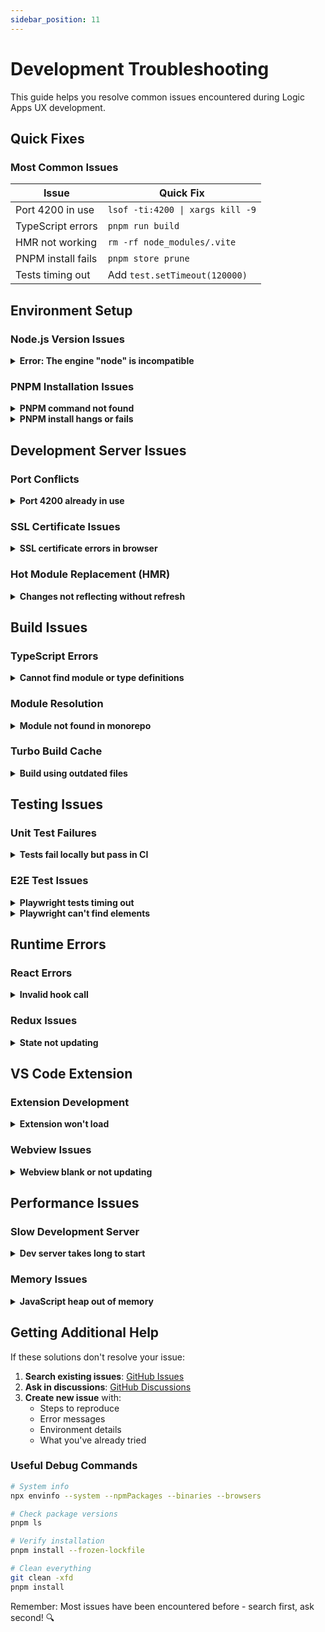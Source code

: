 ```yaml
---
sidebar_position: 11
---
```


# Development Troubleshooting

This guide helps you resolve common issues encountered during Logic Apps UX development.

## Quick Fixes

### Most Common Issues

| Issue | Quick Fix |
|-------|-----------|
| Port 4200 in use | `lsof -ti:4200 \| xargs kill -9` |
| TypeScript errors | `pnpm run build` |
| HMR not working | `rm -rf node_modules/.vite` |
| PNPM install fails | `pnpm store prune` |
| Tests timing out | Add `test.setTimeout(120000)` |

## Environment Setup

### Node.js Version Issues

<details>
<summary><strong>Error: The engine "node" is incompatible</strong></summary>

**Solution**: Use the correct Node.js version
```bash
# Check required version
cat .nvmrc

# Install and use
nvm install 20.19.0
nvm use 20.19.0

# Set as default
nvm alias default 20.19.0
```
</details>

### PNPM Installation Issues

<details>
<summary><strong>PNPM command not found</strong></summary>

**Solution**: Install PNPM globally
```bash
# Using npm
npm install -g pnpm@latest

# Using Corepack (recommended)
corepack enable
corepack prepare pnpm@latest --activate
```
</details>

<details>
<summary><strong>PNPM install hangs or fails</strong></summary>

**Solutions**:

1. Clear PNPM store:
```bash
pnpm store prune
```

2. Use different registry:
```bash
pnpm config set registry https://registry.npmjs.org/
```

3. Clear all and reinstall:
```bash
rm -rf node_modules pnpm-lock.yaml
rm -rf ~/.pnpm-store
pnpm install
```
</details>

## Development Server Issues

### Port Conflicts

<details>
<summary><strong>Port 4200 already in use</strong></summary>

**macOS/Linux**:
```bash
# Find process
lsof -i :4200

# Kill process
lsof -ti:4200 | xargs kill -9
```

**Windows**:
```cmd
# Find process
netstat -ano | findstr :4200

# Kill process (replace [PID])
taskkill /PID [PID] /F
```

**PowerShell**:
```powershell
# One-liner to kill process
Get-Process -Id (Get-NetTCPConnection -LocalPort 4200).OwningProcess | Stop-Process -Force
```
</details>

### SSL Certificate Issues

<details>
<summary><strong>SSL certificate errors in browser</strong></summary>

**Solution**: Regenerate certificates
```bash
# Remove old certificates
rm -rf node_modules/.vite

# Start dev server (will regenerate certs)
pnpm run start

# Accept the certificate in your browser
```

If using Chrome:
1. Navigate to chrome://flags/
2. Enable "Allow invalid certificates for resources loaded from localhost"
</details>

### Hot Module Replacement (HMR)

<details>
<summary><strong>Changes not reflecting without refresh</strong></summary>

**Solutions**:

1. Clear Vite cache:
```bash
rm -rf node_modules/.vite
pnpm run start
```

2. Check file watchers (macOS):
```bash
# Check current limit
launchctl limit maxfiles

# Increase limit
echo kern.maxfiles=65536 | sudo tee -a /etc/sysctl.conf
echo kern.maxfilesperproc=65536 | sudo tee -a /etc/sysctl.conf
sudo sysctl -w kern.maxfiles=65536
sudo sysctl -w kern.maxfilesperproc=65536
```

3. Disable antivirus scanning on project folder

4. Check for circular dependencies:
```bash
pnpm add -D madge
npx madge --circular src/
```
</details>

## Build Issues

### TypeScript Errors

<details>
<summary><strong>Cannot find module or type definitions</strong></summary>

**Solutions**:

1. Rebuild project:
```bash
pnpm run build
```

2. Clear TypeScript cache:
```bash
rm -rf node_modules/.cache/typescript
```

3. Restart TS server in VS Code:
   - `Cmd/Ctrl + Shift + P`
   - "TypeScript: Restart TS Server"

4. Check tsconfig paths:
```json
{
  "compilerOptions": {
    "paths": {
      "@/*": ["./src/*"],
      "@microsoft/logic-apps-shared": ["./node_modules/@microsoft/logic-apps-shared"]
    }
  }
}
```
</details>

### Module Resolution

<details>
<summary><strong>Module not found in monorepo</strong></summary>

**Solutions**:

1. Ensure dependency is in correct workspace:
```bash
# Add to specific workspace
pnpm add @microsoft/logic-apps-shared --filter=designer

# Add to root
pnpm add -w @microsoft/logic-apps-shared
```

2. Build dependencies:
```bash
pnpm run build:lib
```

3. Check workspace protocol:
```json
// package.json
{
  "dependencies": {
    "@microsoft/logic-apps-shared": "workspace:*"
  }
}
```
</details>

### Turbo Build Cache

<details>
<summary><strong>Build using outdated files</strong></summary>

**Solution**: Clear Turbo cache
```bash
# Clear cache
rm -rf .turbo

# Force rebuild
pnpm turbo run build --force

# Clear specific task cache
pnpm turbo run build:lib --force
```
</details>

## Testing Issues

### Unit Test Failures

<details>
<summary><strong>Tests fail locally but pass in CI</strong></summary>

**Solutions**:

1. Run in CI mode:
```bash
CI=true pnpm run test:lib
```

2. Clear test cache:
```bash
rm -rf node_modules/.vitest
```

3. Check timezone issues:
```bash
TZ=UTC pnpm run test:lib
```

4. Update snapshots:
```bash
pnpm vitest -u
```
</details>

### E2E Test Issues

<details>
<summary><strong>Playwright tests timing out</strong></summary>

**Solutions**:

1. Increase test timeout:
```typescript
test('my test', async ({ page }) => {
  test.setTimeout(120000); // 2 minutes
  // test code
});
```

2. Global timeout in config:
```typescript
// playwright.config.ts
export default defineConfig({
  timeout: 60000, // 1 minute per test
  expect: {
    timeout: 10000, // 10 seconds for assertions
  },
});
```

3. Debug with headed mode:
```bash
pnpm run test:e2e --headed --debug
```
</details>

<details>
<summary><strong>Playwright can't find elements</strong></summary>

**Solutions**:

1. Wait for elements properly:
```typescript
// Bad
await page.click('.button');

// Good
await page.waitForSelector('.button', { state: 'visible' });
await page.click('.button');

// Better
await page.locator('.button').click();
```

2. Use data-testid:
```typescript
await page.getByTestId('submit-button').click();
```

3. Debug selectors:
```bash
pnpm run testgen
```
</details>

## Runtime Errors

### React Errors

<details>
<summary><strong>Invalid hook call</strong></summary>

**Common causes**:

1. Multiple React versions:
```bash
# Check for duplicates
pnpm ls react

# Dedupe
pnpm dedupe
```

2. Hooks in wrong place:
```typescript
// ❌ Bad
if (condition) {
  const [state, setState] = useState();
}

// ✅ Good
const [state, setState] = useState();
if (condition) {
  // use state
}
```
</details>

### Redux Issues

<details>
<summary><strong>State not updating</strong></summary>

**Debugging steps**:

1. Check Redux DevTools
2. Verify action dispatched:
```typescript
console.log('Dispatching:', action);
dispatch(action);
```

3. Check for state mutation:
```typescript
// ❌ Bad - mutating
state.items.push(item);

// ✅ Good - immutable
return {
  ...state,
  items: [...state.items, item]
};
```

4. Use Immer for complex updates:
```typescript
import { createSlice } from '@reduxjs/toolkit';

const slice = createSlice({
  name: 'feature',
  initialState,
  reducers: {
    addItem: (state, action) => {
      // Immer handles immutability
      state.items.push(action.payload);
    }
  }
});
```
</details>

## VS Code Extension

### Extension Development

<details>
<summary><strong>Extension won't load</strong></summary>

**Solutions**:

1. Build extension first:
```bash
pnpm run build:extension
```

2. Check output panel:
   - View → Output
   - Select "Extension Host" from dropdown

3. Clear extension development host:
```bash
# macOS/Linux
rm -rf ~/.vscode-oss/

# Windows
rmdir /s "%APPDATA%\Code - OSS"
```
</details>

### Webview Issues

<details>
<summary><strong>Webview blank or not updating</strong></summary>

**Solutions**:

1. Open Developer Tools:
   - Help → Toggle Developer Tools
   - Find webview iframe
   - Right-click → Reload Frame

2. Clear webview state:
```typescript
// In extension
context.globalState.update('webviewState', undefined);
```

3. Enable resource loading:
```typescript
const panel = vscode.window.createWebviewPanel(
  'logicApps',
  'Logic Apps',
  vscode.ViewColumn.One,
  {
    enableScripts: true,
    localResourceRoots: [
      vscode.Uri.joinPath(context.extensionUri, 'dist')
    ]
  }
);
```
</details>

## Performance Issues

### Slow Development Server

<details>
<summary><strong>Dev server takes long to start</strong></summary>

**Solutions**:

1. Exclude node_modules from antivirus
2. Use SSD for development
3. Optimize Vite config:
```typescript
// vite.config.ts
export default defineConfig({
  server: {
    fs: {
      // Allow serving files outside of root
      strict: false,
    },
  },
  optimizeDeps: {
    // Pre-bundle heavy dependencies
    include: ['react', 'react-dom', '@fluentui/react'],
  },
});
```
</details>

### Memory Issues

<details>
<summary><strong>JavaScript heap out of memory</strong></summary>

**Solution**: Increase Node memory limit
```bash
# Set in .npmrc or .bashrc
export NODE_OPTIONS="--max-old-space-size=8192"

# Or for specific command
NODE_OPTIONS="--max-old-space-size=8192" pnpm run build
```
</details>

## Getting Additional Help

If these solutions don't resolve your issue:

1. **Search existing issues**: [GitHub Issues](https://github.com/Azure/LogicAppsUX/issues)
2. **Ask in discussions**: [GitHub Discussions](https://github.com/Azure/LogicAppsUX/discussions)
3. **Create new issue** with:
   - Steps to reproduce
   - Error messages
   - Environment details
   - What you've already tried

### Useful Debug Commands

```bash
# System info
npx envinfo --system --npmPackages --binaries --browsers

# Check package versions
pnpm ls

# Verify installation
pnpm install --frozen-lockfile

# Clean everything
git clean -xfd
pnpm install
```

Remember: Most issues have been encountered before - search first, ask second! 🔍